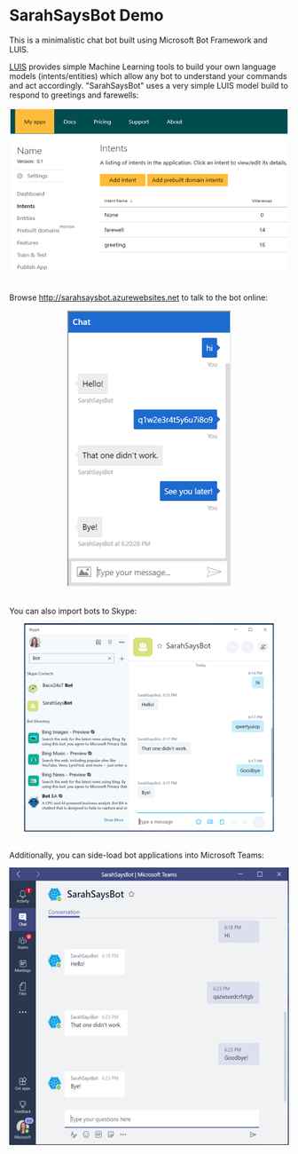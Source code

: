 # SarahSaysBot Demo

This is a minimalistic chat bot built using Microsoft Bot Framework and LUIS. 

[LUIS](https://luis.ai) provides simple Machine Learning tools to build your own language models (intents/entities) which allow any bot to understand your commands and act accordingly. "SarahSaysBot" uses a very simple LUIS model build to respond to greetings and farewells:

<div style="text-align:center"><img src="images/DemoBotLUIS.png" width="500" height="300" alt-text="LUIS" /></div> </br>

Browse http://sarahsaysbot.azurewebsites.net to talk to the bot online:

<div style="text-align:center"><img src="images/DemoBotWeb.png" width="300" height="500" alt-text="Web" /></div> </br>

You can also import bots to Skype:

<div style="text-align:center"><img src="images/DemoBotSkype.png" width="450" height="375" alt-text="Skype" /></div> </br>

Additionally, you can side-load bot applications into Microsoft Teams:

<div style="text-align:center"><img src="images/DemoBotTeams.png" width="550" height="500" alt-text="Teams" /></div> </br>